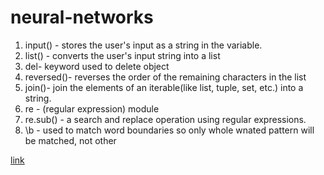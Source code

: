 ﻿# neural-networks
 
 1. input() -  stores the user's input as a string in the variable.
 2. list() - converts the user's input string into a list
 3. del- keyword  used to delete object
 4. reversed()-  reverses the order of the remaining characters in the list
 5. join()- join the elements of an iterable(like list, tuple, set, etc.) into a string.
 6. re - (regular expression) module
 7. re.sub() - a search and replace operation using regular expressions.
 8. \b -  used to match word boundaries so only whole wnated pattern will be matched, not other
    


[link](https://github.com/Tejaswini-Gsl/neural-networks/assets/60133477/59acbaed-0666-4c0e-91ff-09d080917f85)

